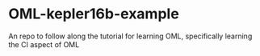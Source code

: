 # OML-kepler16b-example
An repo to follow along the tutorial for learning OML, specifically learning the CI aspect of OML

